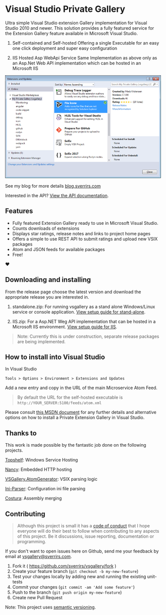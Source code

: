 # Visual Studio Private Gallery

Ultra simple Visual Studio extension Gallery implementation for Visual Studio 2010 and newer. 
This solution provides a fully featured service for the Extension Gallery feature available in Microsoft Visual Studio.

1. Self-contained and Self-hosted 
Offering a single Executable for an easy one click deployment and super easy configuration 

2. IIS Hosted Asp WebApi Service
Same Implementation as above only as an Asp.Net Web API implementation which can be hosted in an Microsoft IIS 

<p align="center">
  <img src="Docu/img/extension-manager-01.png" alt="Visual Studio Extensions and Updates" />
</p>

See my blog for more details [blog.sverrirs.com](https://blog.sverrirs.com/2017/05/vs-selfhosted-extension-gallery.html)

Interested in the API? [View the API documentation](API.md).

## Features

* Fully featured Extension Gallery ready to use in Microsoft Visual Studio. 
* Counts downloads of extensions
* Displays star ratings, release notes and links to project home pages
* Offers a simple to use REST API to submit ratings and upload new VSIX packages
* Atom and JSON feeds for available packages
* Free!

:heart:

## Downloading and installing

From the release page choose the latest version and download the appropriate release you are interested in.

1. standalone.zip: For running vsgallery as a stand alone Windows/Linux service or console application. [View setup guide for stand-alone](SETUP%20StandAlone.md).

2. IIS.zip: For a Asp.NET Weg API implementation that can be hosted in a Microsoft IIS environment. [View setup guide for IIS](SETUP%20IIS.md).

> Note: Currently this is under construction, separate release packages are being implemented.

## How to install into Visual Studio

In Visual Studio

```
Tools > Options > Environment > Extensions and Updates
```

Add a new entry and copy in the URL of the main Microservice Atom Feed.

> By default the URL for the self-hosted executable is `http://YOUR_SERVER:5100/feeds/atom.xml`

Please consult [this MSDN document](https://msdn.microsoft.com/en-us/library/hh266746.aspx) for any further details and alternative options on how to install a Private Extension Gallery in Visual Studio.

## Thanks to

This work is made possible by the fantastic job done on the following projects.

[Topshelf](https://github.com/Topshelf/Topshelf): Windows Service Hosting

[Nancy](https://github.com/NancyFx/Nancy): Embedded HTTP hosting

[VSGallery.AtomGenerator](https://github.com/garrettpauls/VSGallery.AtomGenerator): VSIX parsing logic

[Ini-Parser](https://github.com/rickyah/ini-parser): Configuration ini file parsing

[Costura](https://github.com/Fody/Costura/): Assembly merging


## Contributing

> Although this project is small it has a [code of conduct](CODE_OF_CONDUCT.md) that I hope everyone will do their best to follow when contributing to any aspects of this project. Be it discussions, issue reporting, documentation or programming. 

If you don't want to open issues here on Github, send me your feedback by email at [vsgallery@sverrirs.com](mailto:vsgallery@sverrirs.com).

1. Fork it ( https://github.com/sverrirs/vsgallery/fork )
2. Create your feature branch (`git checkout -b my-new-feature`)
3. Test your changes locally by adding new and running the existing unit-tests
4. Commit your changes (`git commit -am 'Add some feature'`)
5. Push to the branch (`git push origin my-new-feature`)
6. Create new Pull Request

Note: This project uses [semantic versioning](http://semver.org/).